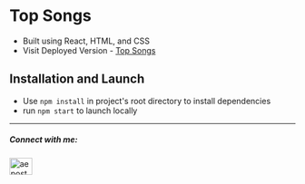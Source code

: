 # Top Songs
- Built using React, HTML, and CSS
- Visit Deployed Version - [Top Songs](https://top-songs-takehome.netlify.app/)

## Installation and Launch
- Use `npm install` in project's root directory to install dependencies
- run `npm start` to launch locally

---

<h5 align="left">Connect with me:</h5>
<p align="left">
<a href="https://linkedin.com/in/aeposten" target="blank"><img align="center" src="https://raw.githubusercontent.com/rahuldkjain/github-profile-readme-generator/master/src/images/icons/Social/linked-in-alt.svg" alt="aeposten" height="30" width="40" />